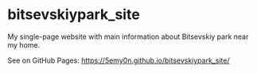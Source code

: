 # bitsevskiypark_site
My single-page website with main information about Bitsevskiy park near my home.

See on GitHub Pages: https://5emy0n.github.io/bitsevskiypark_site/
